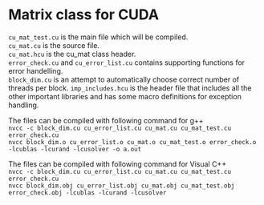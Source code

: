 # Matrix class for CUDA
`cu_mat_test.cu` is the main file which will be compiled.  
`cu_mat.cu` is the source file.  
`cu_mat.hcu` is the cu_mat class header.  
`error_check.cu` and `cu_error_list.cu` contains supporting functions for error handelling.  
`block_dim.cu` is an attempt to automatically choose correct number of threads per 
block.
`imp_includes.hcu` is the header file that includes all the other important libraries 
and has some macro definitions for exception handling.

The files can be compiled with following command for g++  
`nvcc -c block_dim.cu cu_error_list.cu cu_mat.cu cu_mat_test.cu error_check.cu`  
`nvcc block_dim.o cu_error_list.o cu_mat.o cu_mat_test.o error_check.o -lcublas -lcurand -lcusolver -o a.out`  

The files can be compiled with following command for Visual C++  
`nvcc -c block_dim.cu cu_error_list.cu cu_mat.cu cu_mat_test.cu error_check.cu`  
`nvcc block_dim.obj cu_error_list.obj cu_mat.obj cu_mat_test.obj error_check.obj -lcublas -lcurand -lcusolver`
